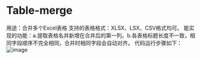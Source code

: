 # Table-merge
用途：合并多个Excel表格
支持的表格格式：XLSX、LSX、CSV格式均可。
能实现的功能：a.提取表格名并新增在合并后的第一列。b.各表格标题长度不一致，相同字段顺序不完全相同，合并时相同字段会自动对齐。
代码运行步骤如下：
![image](https://user-images.githubusercontent.com/108619099/179337666-cd1d55fe-a99b-442a-a03e-2a7df01c71f4.png)
